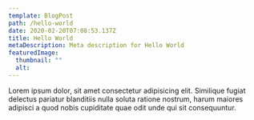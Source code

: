 ```yaml
---
template: BlogPost
path: /hello-world
date: 2020-02-20T07:08:53.137Z
title: Hello World
metaDescription: Meta description for Hello World
featuredImage:
  thumbnail: ""
  alt:
---
```


Lorem ipsum dolor, sit amet consectetur adipisicing elit. Similique fugiat delectus pariatur blanditiis nulla soluta ratione nostrum, harum maiores adipisci a quod nobis cupiditate quae odit unde qui sit consequuntur.
